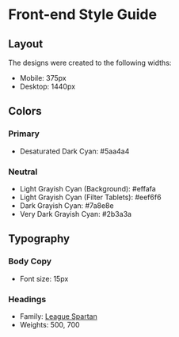 # Front-end Style Guide

## Layout

The designs were created to the following widths:

- Mobile: 375px
- Desktop: 1440px

## Colors

### Primary

- Desaturated Dark Cyan: #5aa4a4

### Neutral

- Light Grayish Cyan (Background): #effafa
- Light Grayish Cyan (Filter Tablets): #eef6f6
- Dark Grayish Cyan: #7a8e8e
- Very Dark Grayish Cyan: #2b3a3a

## Typography

### Body Copy

- Font size: 15px

### Headings

- Family: [League Spartan](https://fonts.google.com/specimen/League+Spartan)
- Weights: 500, 700
